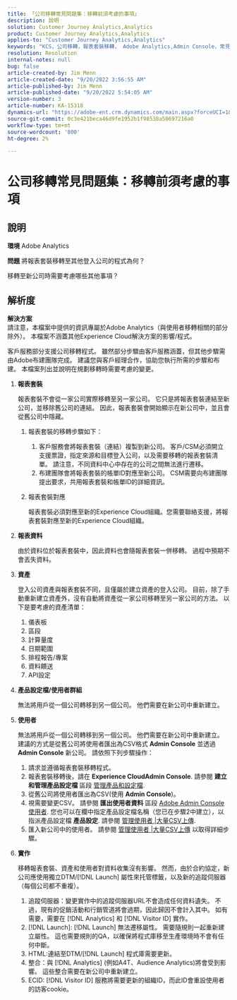 ```yaml
---
title: 「公司移轉常見問題集：移轉前須考慮的事項」
description: 說明
solution: Customer Journey Analytics,Analytics
product: Customer Journey Analytics,Analytics
applies-to: "Customer Journey Analytics,Analytics"
keywords: "KCS，公司移轉，報表套裝移轉， Adobe Analytics,Admin Console，常見問題集，新公司，布建， CSM，客戶經理"
resolution: Resolution
internal-notes: null
bug: false
article-created-by: Jim Menn
article-created-date: "9/20/2022 3:56:55 AM"
article-published-by: Jim Menn
article-published-date: "9/20/2022 5:54:05 AM"
version-number: 3
article-number: KA-15318
dynamics-url: "https://adobe-ent.crm.dynamics.com/main.aspx?forceUCI=1&pagetype=entityrecord&etn=knowledgearticle&id=9a7b9741-9838-ed11-9db1-0022480866ad"
source-git-commit: 0c3e421beca46d9fe1952b1f98538a50697216a0
workflow-type: tm+mt
source-wordcount: '800'
ht-degree: 2%

---
```


# 公司移轉常見問題集：移轉前須考慮的事項

## 說明


<b>環境</b>
Adobe Analytics

<b>問題</b>
將報表套裝移轉至其他登入公司的程式為何？

移轉至新公司時需要考慮哪些其他事項？


## 解析度


<b>解決方案</b>
<br>請注意，本檔案中提供的資訊專屬於Adobe Analytics（與使用者移轉相關的部分除外）。 本檔案不涵蓋其他Experience Cloud解決方案的影響/程式。<br>




客戶服務部分支援公司移轉程式。 雖然部分步驟由客戶服務涵蓋，但其他步驟需由Adobe布建團隊完成。 建議您與客戶經理合作，協助您執行所需的步驟和布建。 本檔案列出並說明在規劃移轉時需要考慮的變更。

1. <b>報表套裝</b>

   報表套裝不會從一家公司實際移轉至另一家公司。 它只是將報表套裝連結至新公司，並移除舊公司的連結。 因此，報表套裝會開始顯示在新公司中，並且會從舊公司中隱藏。

   1. 報表套裝的移轉步驟如下：
      1. 客戶服務會將報表套裝（連結）複製到新公司。 客戶/CSM必須開立支援票證，指定來源和目標登入公司，以及需要移轉的報表套裝清單。 請注意，不同資料中心中存在的公司之間無法進行遷移。
      2. 布建團隊會將報表套裝的帳單ID對應至新公司。 CSM需要向布建團隊提出要求，共用報表套裝和帳單ID的詳細資訊。
   2. 報表套裝對應

      報表套裝必須對應至新的Experience Cloud組織。您需要聯絡支援，將報表套裝對應至新的Experience Cloud組織。
2. <b>報表資料</b>

   由於資料位於報表套裝中，因此資料也會隨報表套裝一併移轉。 過程中預期不會丟失資料。
3. <b>資產</b>

   登入公司資產與報表套裝不同，且僅屬於建立資產的登入公司。 目前，除了手動重新建立資產外，沒有自動將資產從一家公司移轉至另一家公司的方法。 以下是要考慮的資產清單：

   1. 儀表板
   2. 區段
   3. 計算量度
   4. 日期範圍
   5. 排程報告/專案
   6. 資料饋送
   7. API設定
4. <b>產品設定檔/使用者群組</b>

   無法將用戶從一個公司轉移到另一個公司。 他們需要在新公司中重新建立。
5. <b>使用者</b>

   無法將用戶從一個公司轉移到另一個公司。 他們需要在新公司中重新建立。 建議的方式是從舊公司將使用者匯出為CSV格式 <b>Admin Console</b> 並透過 <b>Admin Console</b> 新公司。 請依照下列步驟操作：

   1. 請求並遵循報表套裝移轉程式。
   2. 報表套裝移轉後，請在 <b>Experience CloudAdmin Console</b>. 請參閱 <b>建立和管理產品設定檔</b> 區段 [管理產品和設定檔](https://helpx.adobe.com/in/enterprise/using/manage-products-and-profiles.html).
   3. 從舊公司將使用者匯出為CSV(使用 <b>Admin Console</b>)。
   4. 視需要變更CSV。 請參閱 <b>匯出使用者資料</b> 區段 [Adobe Admin Console使用者](https://helpx.adobe.com/in/enterprise/using/users.html). 您也可以在欄中指定產品設定檔名稱（您已在步驟2中建立），以指派產品設定檔 <b>產品設定</b>. 請參閱 [管理使用者 |大量CSV上傳](https://helpx.adobe.com/in/enterprise/using/bulk-upload-users.html).
   5. 匯入新公司中的使用者。 請參閱 [管理使用者 |大量CSV上傳](https://helpx.adobe.com/in/enterprise/using/bulk-upload-users.html) 以取得詳細步驟。
6. <b>實作</b>

   移轉報表套裝、資產和使用者對資料收集沒有影響。 然而，由於合約協定，新公司應使用獨立DTM/[!DNL Launch] 屬性來托管標籤，以及新的追蹤伺服器（每個公司都不重複）。

   1. 追蹤伺服器：變更實作中的追蹤伺服器URL不會造成任何資料遺失。 不過，現有的促銷活動和行銷管道將會過期，因此歸因不會計入其中。 如有需要，需要在 [!DNL Analytics] 和 [!DNL Visitor ID] 實作。
   2. [!DNL Launch]: [!DNL Launch] 無法遷移屬性。 需要隨規則一起重新建立屬性。 這也需要規則的QA，以確保將程式庫移至生產環境時不會有任何中斷。
   3. HTML:連結至DTM/[!DNL Launch] 程式庫需要更新。
   4. 整合：與 [!DNL Analytics] (例如A4T、Audience Analytics)將會受到影響。 這些整合需要在新公司中重新建立。
   5. ECID: [!DNL Visitor ID] 服務將需要更新的組織ID，而此ID會重設使用者的訪客cookie。
